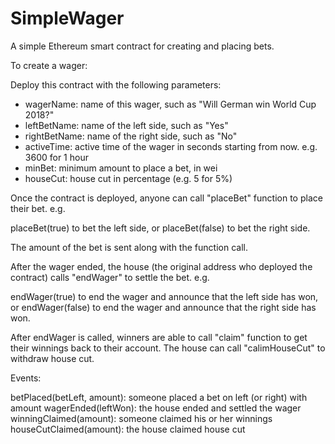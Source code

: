 # SimpleWager
A simple Ethereum smart contract for creating and placing bets.

To create a wager:

Deploy this contract with the following parameters:

- wagerName: name of this wager, such as "Will German win World Cup 2018?"
- leftBetName: name of the left side, such as "Yes"
- rightBetName: name of the right side, such as "No"
- activeTime: active time of the wager in seconds starting from now. e.g. 3600 for 1 hour
- minBet: minimum amount to place a bet, in wei
- houseCut: house cut in percentage (e.g. 5 for 5%)

Once the contract is deployed, anyone can call "placeBet" function to place their bet.
e.g. 

placeBet(true) to bet the left side, or
placeBet(false) to bet the right side.

The amount of the bet is sent along with the function call.

After the wager ended, the house (the original address who deployed the contract) calls "endWager" to settle the bet.
e.g.

endWager(true) to end the wager and announce that the left side has won, or
endWager(false) to end the wager and announce that the right side has won.

After endWager is called, winners are able to call "claim" function to get their winnings back to their account.
The house can call "calimHouseCut" to withdraw house cut.

Events:

betPlaced(betLeft, amount): someone placed a bet on left (or right) with amount
wagerEnded(leftWon): the house ended and settled the wager
winningClaimed(amount): someone claimed his or her winnings
houseCutClaimed(amount): the house claimed house cut
